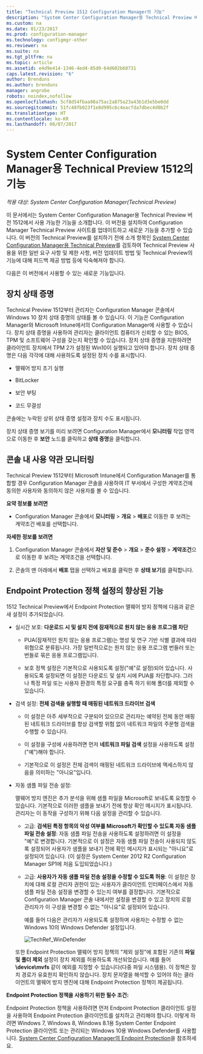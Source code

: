 ```yaml
---
title: "Technical Preview 1512 Configuration Manager의 기능"
description: "System Center Configuration Manager용 Technical Preview 버전 1512에서 사용 가능한 기능에 대해 알아봅니다."
ms.custom: na
ms.date: 01/23/2017
ms.prod: configuration-manager
ms.technology: configmgr-other
ms.reviewer: na
ms.suite: na
ms.tgt_pltfrm: na
ms.topic: article
ms.assetid: e4d9e414-1346-4ed4-85d0-64d602b68731
caps.latest.revision: "6"
author: Brenduns
ms.author: brenduns
manager: angrobe
robots: noindex,nofollow
ms.openlocfilehash: 5cf8d54fbaa98a75ac2a875a23a43b1d3e5be0dd
ms.sourcegitcommit: 51fc48fb023f1e8d995c6c4eacfda7dbec4d0b2f
ms.translationtype: HT
ms.contentlocale: ko-KR
ms.lasthandoff: 08/07/2017
---
```

# <a name="capabilities-in-technical-preview-1512-for-system-center-configuration-manager"></a>System Center Configuration Manager용 Technical Preview 1512의 기능

*적용 대상: System Center Configuration Manager(Technical Preview)*

이 문서에서는 System Center Configuration Manager용 Technical Preview 버전 1512에서 사용 가능한 기능을 소개합니다. 이 버전을 설치하여 Configuration Manager Technical Preview 사이트를 업데이트하고 새로운 기능을 추가할 수 있습니다. 이 버전의 Technical Preview를 설치하기 전에 소개 항목인 [System Center Configuration Manager용 Technical Preview](technical-preview.md)를 검토하여 Technical Preview 사용을 위한 일반 요구 사항 및 제한 사항, 버전 업데이트 방법 및 Technical Preview의 기능에 대해 피드백 제공 방법 등에 익숙해져야 합니다.  

 다음은 이 버전에서 사용할 수 있는 새로운 기능입니다.  

##  <a name="bkmk_devicehealth"></a> 장치 상태 증명  
 Technical  Preview 1512부터 관리자는 Configuration Manager 콘솔에서 Windows 10 장치 상태 증명의 상태를 볼 수 있습니다.  이 기능은 Configuration Manager와 Microsoft Intune에서의 Configuration Manager에 사용할 수 있습니다. 장치 상태 증명을 사용하여 관리자는 클라이언트 컴퓨터가 신뢰할 수 있는 BIOS, TPM 및 소프트웨어 구성을 갖는지 확인할 수 있습니다. 장치 상태 증명을 지원하려면 클라이언트 장치에서 TPM 2가 설정된 Win10이 실행되고 있어야 합니다. 장치 상태 증명은 다음 각각에 대해 사용하도록 설정된 장치 수를 표시합니다.  

-   맬웨어 방지 조기 실행  

-   BitLocker  

-   보안 부팅  

-   코드 무결성  

콘솔에는 누락된 상위 상태 증명 설정과 장치 수도 표시됩니다.  

장치 상태 증명 보기를 미리 보려면 Configuration Manager에서 **모니터링** 작업 영역으로 이동한 후 **보안** 노드를 클릭하고 **상태 증명**을 클릭합니다.  

##  <a name="bkmk_viewterms"></a> 콘솔 내 사용 약관 모니터링  
Technical  Preview 1512부터 Microsoft Intune에서 Configuration Manager를 통합할 경우 Configuration Manager 콘솔을 사용하여 IT 부서에서 구성한 계약조건에 동의한 사용자와 동의하지 않은 사용자를 볼 수 있습니다.  

**요약 정보를 보려면**  

-   Configuration Manager 콘솔에서 **모니터링** > **개요** > **배포**로 이동한 후 보려는 계약조건 배포를 선택합니다.  

**자세한 정보를 보려면**  

1.  Configuration Manager 콘솔에서 **자산 및 준수** > **개요** > **준수 설정** > **계약조건**으로 이동한 후 보려는 계약조건을 선택합니다.  

2.  콘솔의 맨 아래에서 **배포** 탭을 선택하고 배포를 클릭한 후 **상태 보기**를 클릭합니다.  

##  <a name="bkmk_EPpolicy"></a> Endpoint Protection 정책 설정의 향상된 기능  
1512 Technical Preview에서 Endpoint Protection 맬웨어 방지 정책에 다음과 같은 새 설정이 추가되었습니다.  

-   실시간 보호: **다운로드 시 및 설치 전에 잠재적으로 원치 않는 응용 프로그램 차단**  

    -   PUA(잠재적인 원치 않는 응용 프로그램)는 명성 및 연구 기반 식별 결과에 따라 위협으로 분류됩니다. 가장 일반적으로는 원치 않는 응용 프로그램 번들러 또는 번들로 묶은 응용 프로그램입니다.  

    -   보호 정책 설정은 기본적으로 사용되도록 설정("예"로 설정)되어 있습니다. 사용되도록 설정되면 이 설정은 다운로드 및 설치 시에 PUA를 차단합니다. 그러나 특정 파일 또는 사용자 환경의 특정 요구를 충족 하기 위해 폴더를 제외할 수 있습니다.  

-   검색 설정: **전체 검색을 실행할 때 매핑된 네트워크 드라이브 검색**  

    -   이 설정은 아주 세부적으로 구분되어 있으므로 관리자는 예약된 전체 동안 매핑된 네트워크 드라이브를 항상 검색할 위험 없이 네트워크 파일의 주문형 검색을 수행할 수 있습니다.  

    -   이 설정을 구성에 사용하려면 먼저 **네트워크 파일 검색** 설정을 사용하도록 설정("예")해야 합니다.  

    -   기본적으로 이 설정은 전체 검색이 매핑된 네트워크 드라이브에 액세스하지 않음을 의미하는 "아니요"입니다.  

-   자동 샘플 파일 전송 설정:  

     맬웨어 방지 엔진은 추가 분석을 위해 샘플 파일을 Microsoft로 보내도록 요청할 수 있습니다. 기본적으로 이러한 샘플을 보내기 전에 항상 확인 메시지가 표시됩니다. 관리자는 이 동작을 구성하기 위해 다음 설정을 관리할 수 있습니다.  

    -   고급: **검색된 특정 항목의 악성 여부를 Microsoft가 확인할 수 있도록 자동 샘플 파일 전송 설정**: 자동 샘플 파일 전송을 사용하도록 설정하려면 이 설정을 "예"로 변경합니다. 기본적으로 이 설정은 자동 샘플 파일 전송이 사용되지 않도록 설정되어 사용자가 샘플을 보내기 전에 확인 메시지가 표시되는 "아니요"로 설정되어 있습니다.   (이 설정은 System Center 2012 R2 Configuration Manager SP1에 처음 도입되었습니다.)  

    -   고급: **사용자가 자동 샘플 파일 전송 설정을 수정할 수 있도록 허용**: 이 설정은 장치에 대해 로컬 관리자 권한이 있는 사용자가 클라이언트 인터페이스에서 자동 샘플 파일 전송 설정을 변경할 수 있는지 여부를 결정합니다. 기본적으로 Configuration Manager 콘솔 내에서만 설정을 변경할 수 있고 장치의 로컬 관리자가 이 구성을 변경할 수 없는 "아니요"로 설정되어 있습니다.  

         예를 들어 다음은 관리자가 사용되도록 설정하며 사용자는 수정할 수 없는 Windows 10의 Windows Defender 설정입니다.  

         ![TechRef&#95;WinDefender](../../core/get-started/media/TechRef_WinDefender.png "TechRef_WinDefender")  

    또한 Endpoint Protection 맬웨어 방지 정책의 "제외 설정"에 포함된 기존의 **파일 및 폴더 제외** 설정이 장치 제외를 허용하도록 개선되었습니다. 예를 들어 **\device\mvfs** 같이 예외를 지정할 수 있습니다(다중 파일 시스템용). 이 정책은 장치 경로가 유효한지 확인하지 않습니다. 장치 문자열을 해석할 수 있어야 하는 클라이언트의 맬웨어 방지 엔진에 대해 Endpoint Protection 정책이 제공됩니다.  

**Endpoint Protection 정책을 사용하기 위한 필수 조건:**  

Endpoint Protection 정책을 사용하려면 먼저 Endpoint Protection 클라이언트 설정을 사용하여 Endpoint Protection 클라이언트를 설치하고 관리해야 합니다. 이렇게 하려면 Windows 7, Windows 8, Windows 8.1용 System Center Endpoint Protection 클라이언트 또는 관리되는 Windows 10용 Windows Defender를 사용합니다. [System Center Configuration Manager의 Endpoint Protection](../../protect/deploy-use/endpoint-protection.md)을 참조하세요.  
